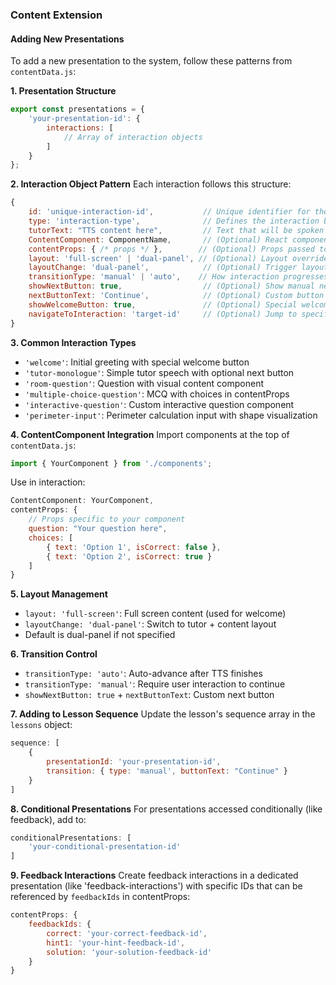 
### Content Extension

#### Adding New Presentations

To add a new presentation to the system, follow these patterns from `contentData.js`:

**1. Presentation Structure**
```javascript
export const presentations = {
    'your-presentation-id': {
        interactions: [
            // Array of interaction objects
        ]
    }
};
```

**2. Interaction Object Pattern**
Each interaction follows this structure:
```javascript
{
    id: 'unique-interaction-id',           // Unique identifier for the interaction
    type: 'interaction-type',              // Defines the interaction behavior
    tutorText: "TTS content here",         // Text that will be spoken by tutor
    ContentComponent: ComponentName,       // (Optional) React component to render
    contentProps: { /* props */ },        // (Optional) Props passed to ContentComponent
    layout: 'full-screen' | 'dual-panel', // (Optional) Layout override
    layoutChange: 'dual-panel',            // (Optional) Trigger layout change
    transitionType: 'manual' | 'auto',    // How interaction progresses
    showNextButton: true,                  // (Optional) Show manual next button
    nextButtonText: 'Continue',            // (Optional) Custom button text
    showWelcomeButton: true,               // (Optional) Special welcome button
    navigateToInteraction: 'target-id'     // (Optional) Jump to specific interaction
}
```

**3. Common Interaction Types**
- `'welcome'`: Initial greeting with special welcome button
- `'tutor-monologue'`: Simple tutor speech with optional next button
- `'room-question'`: Question with visual content component
- `'multiple-choice-question'`: MCQ with choices in contentProps
- `'interactive-question'`: Custom interactive question component
- `'perimeter-input'`: Perimeter calculation input with shape visualization

**4. ContentComponent Integration**
Import components at the top of `contentData.js`:
```javascript
import { YourComponent } from './components';
```

Use in interaction:
```javascript
ContentComponent: YourComponent,
contentProps: {
    // Props specific to your component
    question: "Your question here",
    choices: [
        { text: 'Option 1', isCorrect: false },
        { text: 'Option 2', isCorrect: true }
    ]
}
```

**5. Layout Management**
- `layout: 'full-screen'`: Full screen content (used for welcome)
- `layoutChange: 'dual-panel'`: Switch to tutor + content layout
- Default is dual-panel if not specified

**6. Transition Control**
- `transitionType: 'auto'`: Auto-advance after TTS finishes
- `transitionType: 'manual'`: Require user interaction to continue
- `showNextButton: true` + `nextButtonText`: Custom next button

**7. Adding to Lesson Sequence**
Update the lesson's sequence array in the `lessons` object:
```javascript
sequence: [
    {
        presentationId: 'your-presentation-id',
        transition: { type: 'manual', buttonText: "Continue" }
    }
]
```

**8. Conditional Presentations**
For presentations accessed conditionally (like feedback), add to:
```javascript
conditionalPresentations: [
    'your-conditional-presentation-id'
]
```

**9. Feedback Interactions**
Create feedback interactions in a dedicated presentation (like 'feedback-interactions') with specific IDs that can be referenced by `feedbackIds` in contentProps:
```javascript
contentProps: {
    feedbackIds: {
        correct: 'your-correct-feedback-id',
        hint1: 'your-hint-feedback-id',
        solution: 'your-solution-feedback-id'
    }
}
```
